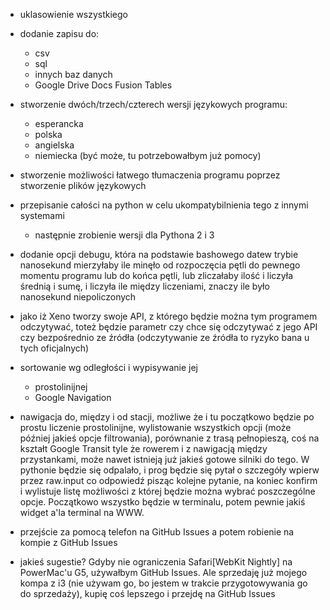 - uklasowienie wszystkiego

- dodanie zapisu do:
	- csv
	- sql
	- innych baz danych
	- Google Drive Docs Fusion Tables

- stworzenie dwóch/trzech/czterech wersji językowych programu:
	- esperancka
	- polska
	- angielska
	- niemiecka (być może, tu potrzebowałbym już pomocy)

- stworzenie możliwości łatwego tłumaczenia programu poprzez stworzenie plików językowych

- przepisanie całości na python w celu ukompatybilnienia tego z innymi systemami
	- następnie zrobienie wersji dla Pythona 2 i 3

- dodanie opcji debugu, która na podstawie bashowego datew trybie nanosekund 
mierzyłaby ile minęło od rozpoczęcia pętli do pewnego momentu programu lub do końca pętli, 
lub zliczałaby ilość i liczyła średnią i sumę, 
i liczyła ile między liczeniami, znaczy ile było nanosekund niepoliczonych

- jako iż Xeno tworzy swoje API, z którego będzie można tym programem odczytywać, toteż będzie parametr czy chce się
odczytywać z jego API czy bezpośrednio ze źródła (odczytywanie ze źródła to ryzyko bana u tych oficjalnych)

- sortowanie wg odległości i wypisywanie jej
	- prostolinijnej
	- Google Navigation

- nawigacja do, między i od stacji, możliwe że i tu początkowo będzie po prostu liczenie prostolinijne, 
wylistowanie wszystkich opcji (może później jakieś opcje filtrowania),
porównanie z trasą pełnopieszą, coś na kształt Google Transit tyle że rowerem i z nawigacją między przystankami,
może nawet istnieją już jakieś gotowe silniki do tego. W pythonie będzie się odpalało, i prog będzie się pytał
o szczegóły wpierw przez raw.input co odpowiedź pisząc kolejne pytanie, na koniec konfirm i wylistuje listę możliwości
z której będzie można wybrać poszczególne opcje. Początkowo wszystko będzie w terminalu, potem pewnie 
jakiś widget a'la terminal na WWW.

- przejście za pomocą telefon na GitHub Issues a potem robienie na kompie z GitHub Issues

- jakieś sugestie?
	Gdyby nie ograniczenia Safari[WebKit Nightly] na PowerMac'u G5, używałbym GitHub Issues.
	Ale sprzedaję już mojego kompa z i3 (nie używam go, bo jestem w trakcie przygotowywania go do sprzedaży), kupię 
	coś lepszego i przejdę na GitHub Issues 
